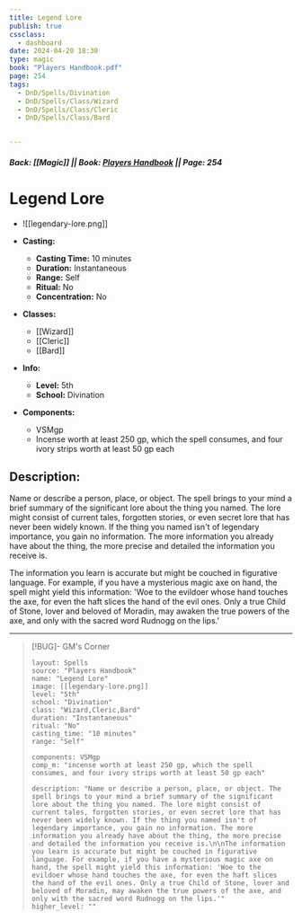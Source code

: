 ```yaml
---
title: Legend Lore
publish: true
cssclass:
  - dashboard
date: 2024-04-20 18:30
type: magic
book: "Players Handbook.pdf"
page: 254
tags:
  - DnD/Spells/Divination
  - DnD/Spells/Class/Wizard
  - DnD/Spells/Class/Cleric
  - DnD/Spells/Class/Bard


---
```


##### Back: [[Magic]] || Book: [Players Handbook](https://drive.google.com/drive/folders/1O5bhpYizcIT5xxAoLOuzCRht_PVS7VSG?usp=sharing) || Page: 254

# Legend Lore
- ![[legendary-lore.png]]
- **Casting:**
    - **Casting Time:** 10 minutes
    - **Duration:** Instantaneous
    - **Range:** Self
    - **Ritual:** No
    - **Concentration:** No
- **Classes:**
    - [[Wizard]]
    - [[Cleric]]
    - [[Bard]]

- **Info:**
    - **Level:** 5th
    - **School:** Divination
- **Components:**
    - VSMgp
    - Incense worth at least 250 gp, which the spell consumes, and four ivory strips worth at least 50 gp each

## Description:
Name or describe a person, place, or object. The spell brings to your mind a brief summary of the significant lore about the thing you named. The lore might consist of current tales, forgotten stories, or even secret lore that has never been widely known. If the thing you named isn't of legendary importance, you gain no information. The more information you already have about the thing, the more precise and detailed the information you receive is.

The information you learn is accurate but might be couched in figurative language. For example, if you have a mysterious magic axe on hand, the spell might yield this information: 'Woe to the evildoer whose hand touches the axe, for even the haft slices the hand of the evil ones. Only a true Child of Stone, lover and beloved of Moradin, may awaken the true powers of the axe, and only with the sacred word Rudnogg on the lips.'



---

> [!BUG]- GM's Corner
>
> ```statblock
> layout: Spells
> source: "Players Handbook"
> name: "Legend Lore"
> image: [[legendary-lore.png]]
> level: "5th"
> school: "Divination"
> class: "Wizard,Cleric,Bard"
> duration: "Instantaneous"
> ritual: "No"
> casting_time: "10 minutes"
> range: "Self"
>
> components: VSMgp
> comp_m: "incense worth at least 250 gp, which the spell consumes, and four ivory strips worth at least 50 gp each"
>
> description: "Name or describe a person, place, or object. The spell brings to your mind a brief summary of the significant lore about the thing you named. The lore might consist of current tales, forgotten stories, or even secret lore that has never been widely known. If the thing you named isn't of legendary importance, you gain no information. The more information you already have about the thing, the more precise and detailed the information you receive is.\n\nThe information you learn is accurate but might be couched in figurative language. For example, if you have a mysterious magic axe on hand, the spell might yield this information: 'Woe to the evildoer whose hand touches the axe, for even the haft slices the hand of the evil ones. Only a true Child of Stone, lover and beloved of Moradin, may awaken the true powers of the axe, and only with the sacred word Rudnogg on the lips.'"
> higher_level: ""
> ```
